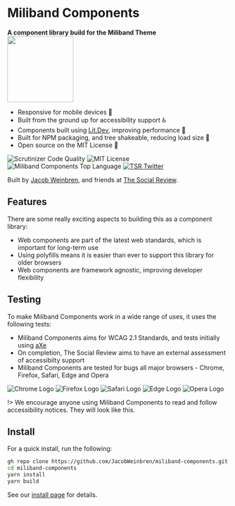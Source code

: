 <div class="description">
	<h1>Miliband Components</h1>
	<b>A component library build for the Miliband Theme</b>
</div>

<img width="150px" src="assets/images/cover.png" />

-   Responsive for mobile devices 📱
-   Built from the ground up for accessibility support ♿
-   Components built using [Lit.Dev](https://lit.dev/), improving performance 🚀
-   Built for NPM packaging, and tree shakeable, reducing load size 🌲
-   Open source on the MIT License 📖

![Scrutinizer Code Quality](https://img.shields.io/scrutinizer/quality/g/JacobWeinbren/miliband-components/main?style=flat-square)
![MIT License](https://img.shields.io/badge/license-MIT-purple?style=flat-square)
![Miliband Components Top Language](https://img.shields.io/github/languages/top/JacobWeinbren/miliband-components?style=flat-square)
[![TSR Twitter](https://img.shields.io/badge/Twitter-Follow-00acee.svg?style=flat-square&logo=twitter)](https://twitter.com/socreview)

Built by [Jacob Weinbren](https://github.com/JacobWeinbren), and friends at [The Social Review](https://www.thesocialreview.co.uk/).

## Features

There are some really exciting aspects to building this as a component library:

-   Web components are part of the latest web standards, which is important for long-term use
-   Using polyfills means it is easier than ever to support this library for older browsers
-   Web components are framework agnostic, improving developer flexibility

## Testing

To make Miliband Components work in a wide range of uses, it uses the following tests:

-   Miliband Components aims for WCAG 2.1 Standards, and tests initially using [aXe](https://www.deque.com/axe/)
-   On completion, The Social Review aims to have an external assessment of accessibilty support
-   Miliband Components are tested for bugs all major browsers - Chrome, Firefox, Safari, Edge and Opera

![Chrome Logo](https://cdnjs.cloudflare.com/ajax/libs/browser-logos/70.1.0/chrome/chrome_48x48.png)
![Firefox Logo](https://cdnjs.cloudflare.com/ajax/libs/browser-logos/70.1.0/firefox/firefox_48x48.png)
![Safari Logo](https://cdnjs.cloudflare.com/ajax/libs/browser-logos/70.1.0/safari/safari_48x48.png)
![Edge Logo](https://cdnjs.cloudflare.com/ajax/libs/browser-logos/70.1.0/edge/edge_48x48.png)
![Opera Logo](https://cdnjs.cloudflare.com/ajax/libs/browser-logos/70.1.0/opera/opera_48x48.png)

!> We encourage anyone using Miliband Components to read and follow accessibility notices. They will look like this.

## Install

For a quick install, run the following:

```bash
gh repo clone https://github.com/JacobWeinbren/miliband-components.git
cd miliband-components
yarn install
yarn build
```

See our [install page](get-started/install) for details.
